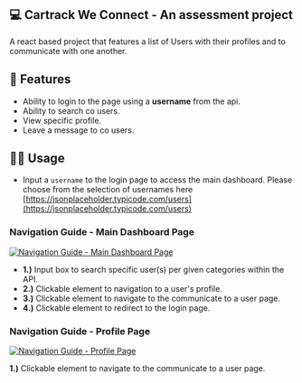 ## 💻 Cartrack We Connect - An assessment project

A react based project that features a list of Users with their profiles and to communicate with one another.

## 🎨 Features

- Ability to login to the page using a **username** from the api.
- Ability to search co users.
- View specific profile.
- Leave a message to co users.

## 🤹‍♂ Usage

- Input a `username` to the login page to access the main dashboard. Please choose from the selection of usernames here [https://jsonplaceholder.typicode.com/users](https://jsonplaceholder.typicode.com/users)

### Navigation Guide - Main Dashboard Page

[![Navigation Guide - Main Dashboard Page][guide-screenshot-1]](https://www.marlonperalta.com/cartrack/images/we-connect-guide-1.png)

- **1.)** Input box to search specific user(s) per given categories within the API.
- **2.)** Clickable element to navigation to a user's profile.
- **3.)** Clickable element to navigate to the communicate to a user page.
- **4.)** Clickable element to redirect to the login page.

### Navigation Guide - Profile Page

[![Navigation Guide - Profile Page][guide-screenshot-2]](https://www.marlonperalta.com/cartrack/images/we-connect-guide-1.png)

**1.)** Clickable element to navigate to the communicate to a user page.

[guide-screenshot-1]: https://www.marlonperalta.com/cartrack/images/we-connect-guide-1.png
[guide-screenshot-2]: https://www.marlonperalta.com/cartrack/images/we-connect-guide-2.png

